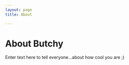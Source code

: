 ```yaml
---
layout: page 
title: About

---
```


# About Butchy 
Enter text here to tell everyone...about how cool you are ;)
